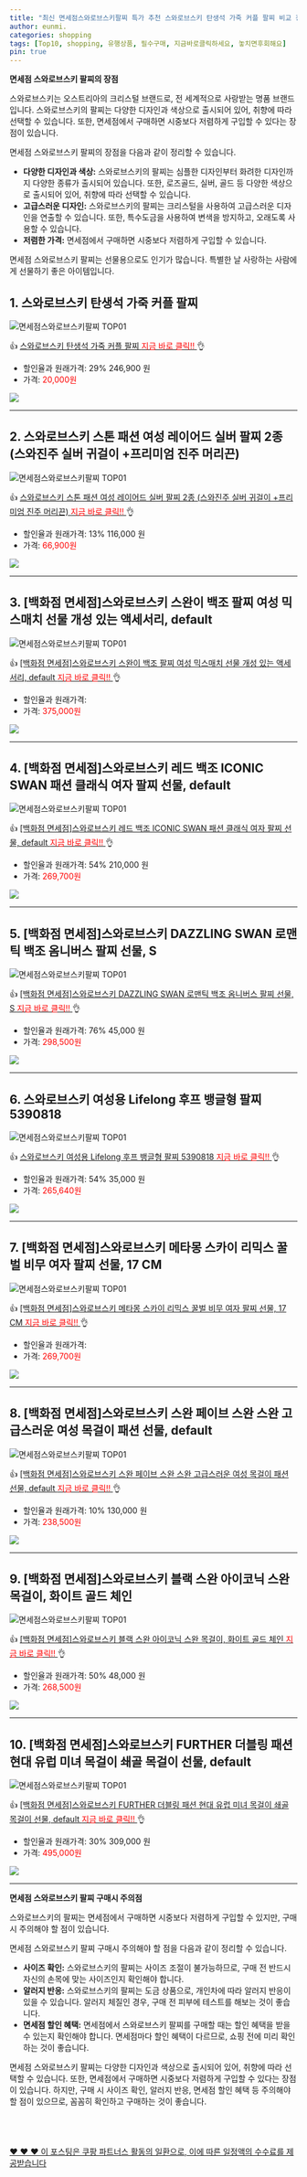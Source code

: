 ```yaml
---
title: "최신 면세점스와로브스키팔찌 특가 추천 스와로브스키 탄생석 가죽 커플 팔찌 비교 장점"
author: eunmi.
categories: shopping
tags: [Top10, shopping, 유행상품, 필수구매, 지금바로클릭하세요, 놓치면후회해요]
pin: true
---
```

**면세점 스와로브스키 팔찌의 장점**

스와로브스키는 오스트리아의 크리스털 브랜드로, 전 세계적으로 사랑받는 명품 브랜드입니다. 스와로브스키의 팔찌는 다양한 디자인과 색상으로 출시되어 있어, 취향에 따라 선택할 수 있습니다. 또한, 면세점에서 구매하면 시중보다 저렴하게 구입할 수 있다는 장점이 있습니다.

면세점 스와로브스키 팔찌의 장점을 다음과 같이 정리할 수 있습니다.

* **다양한 디자인과 색상:** 스와로브스키의 팔찌는 심플한 디자인부터 화려한 디자인까지 다양한 종류가 출시되어 있습니다. 또한, 로즈골드, 실버, 골드 등 다양한 색상으로 출시되어 있어, 취향에 따라 선택할 수 있습니다.
* **고급스러운 디자인:** 스와로브스키의 팔찌는 크리스털을 사용하여 고급스러운 디자인을 연출할 수 있습니다. 또한, 특수도금을 사용하여 변색을 방지하고, 오래도록 사용할 수 있습니다.
* **저렴한 가격:** 면세점에서 구매하면 시중보다 저렴하게 구입할 수 있습니다.

면세점 스와로브스키 팔찌는 선물용으로도 인기가 많습니다. 특별한 날 사랑하는 사람에게 선물하기 좋은 아이템입니다.

   

## 1. 스와로브스키 탄생석 가죽 커플 팔찌

![면세점스와로브스키팔찌 TOP01](https://thumbnail7.coupangcdn.com/thumbnails/remote/230x230ex/image/vendor_inventory/22b6/1337a8e34aa1776b1ecc51624c63f3b46d60a0e6c5b94ea3c47c81e74b44.jpg)


👍 [스와로브스키 탄생석 가죽 커플 팔찌 <font color=red> 지금 바로 클릭!! </font> ](https://link.coupang.com/re/AFFSDP?lptag=AF3617701&subid=GithubCoopas&pageKey=5172480229&traceid=V0-153&itemId=7139457976&vendorItemId=74431187145) 👌 


- 할인율과 원래가격: 29%  246,900   원
- 가격: <span style='color:red'>20,000원</span>

[![](/discount_price.png)](https://link.coupang.com/re/AFFSDP?lptag=AF3617701&subid=GithubCoopas&pageKey=5172480229&traceid=V0-153&itemId=7139457976&vendorItemId=74431187145)

---


   

## 2. 스와로브스키 스톤 패션 여성 레이어드 실버 팔찌 2종 (스와진주 실버 귀걸이 +프리미엄 진주 머리끈)

![면세점스와로브스키팔찌 TOP01](https://thumbnail10.coupangcdn.com/thumbnails/remote/230x230ex/image/vendor_inventory/81ca/b7bdc0571497a55344c6250d95ad5396665e969f6727e18caee06d8b09dd.jpg)


👍 [스와로브스키 스톤 패션 여성 레이어드 실버 팔찌 2종 (스와진주 실버 귀걸이 +프리미엄 진주 머리끈) <font color=red> 지금 바로 클릭!! </font> ](https://link.coupang.com/re/AFFSDP?lptag=AF3617701&subid=GithubCoopas&pageKey=6557222898&traceid=V0-153&itemId=14663388817&vendorItemId=80468721459) 👌 


- 할인율과 원래가격: 13%  116,000   원
- 가격: <span style='color:red'>66,900원</span>

[![](/discount_price.png)](https://link.coupang.com/re/AFFSDP?lptag=AF3617701&subid=GithubCoopas&pageKey=6557222898&traceid=V0-153&itemId=14663388817&vendorItemId=80468721459)

---


   

## 3. [백화점 면세점]스와로브스키 스완이 백조 팔찌 여성 믹스매치 선물 개성 있는 액세서리, default

![면세점스와로브스키팔찌 TOP01](https://thumbnail8.coupangcdn.com/thumbnails/remote/230x230ex/image/vendor_inventory/1465/35433435374b9a49a61be9a26f5486e23463b6fd9c980a18db00e03779d7.jpg)


👍 [[백화점 면세점]스와로브스키 스완이 백조 팔찌 여성 믹스매치 선물 개성 있는 액세서리, default <font color=red> 지금 바로 클릭!! </font> ](https://link.coupang.com/re/AFFSDP?lptag=AF3617701&subid=GithubCoopas&pageKey=6418116574&traceid=V0-153&itemId=13793601543&vendorItemId=81043964780) 👌 


- 할인율과 원래가격: 
- 가격: <span style='color:red'>375,000원</span>

[![](/discount_price.png)](https://link.coupang.com/re/AFFSDP?lptag=AF3617701&subid=GithubCoopas&pageKey=6418116574&traceid=V0-153&itemId=13793601543&vendorItemId=81043964780)

---


   

## 4. [백화점 면세점]스와로브스키 레드 백조 ICONIC SWAN 패션 클래식 여자 팔찌 선물, default

![면세점스와로브스키팔찌 TOP01](https://thumbnail9.coupangcdn.com/thumbnails/remote/230x230ex/image/vendor_inventory/7c9e/f9d19a8bc636fd708f7fd7150c1a464558b40069c558eda6f435f93933b5.jpg)


👍 [[백화점 면세점]스와로브스키 레드 백조 ICONIC SWAN 패션 클래식 여자 팔찌 선물, default <font color=red> 지금 바로 클릭!! </font> ](https://link.coupang.com/re/AFFSDP?lptag=AF3617701&subid=GithubCoopas&pageKey=6418116412&traceid=V0-153&itemId=13793600873&vendorItemId=81043964061) 👌 


- 할인율과 원래가격: 54%  210,000   원
- 가격: <span style='color:red'>269,700원</span>

[![](/discount_price.png)](https://link.coupang.com/re/AFFSDP?lptag=AF3617701&subid=GithubCoopas&pageKey=6418116412&traceid=V0-153&itemId=13793600873&vendorItemId=81043964061)

---


   

## 5. [백화점 면세점]스와로브스키 DAZZLING SWAN 로맨틱 백조 옴니버스 팔찌 선물, S

![면세점스와로브스키팔찌 TOP01](https://thumbnail10.coupangcdn.com/thumbnails/remote/230x230ex/image/vendor_inventory/736d/94581802e0f67cd4440c246eaa95c87e19da96c279f6391798bcc4cc3c23.jpg)


👍 [[백화점 면세점]스와로브스키 DAZZLING SWAN 로맨틱 백조 옴니버스 팔찌 선물, S <font color=red> 지금 바로 클릭!! </font> ](https://link.coupang.com/re/AFFSDP?lptag=AF3617701&subid=GithubCoopas&pageKey=6418116804&traceid=V0-153&itemId=13793602997&vendorItemId=81043966138) 👌 


- 할인율과 원래가격: 76%  45,000   원
- 가격: <span style='color:red'>298,500원</span>

[![](/discount_price.png)](https://link.coupang.com/re/AFFSDP?lptag=AF3617701&subid=GithubCoopas&pageKey=6418116804&traceid=V0-153&itemId=13793602997&vendorItemId=81043966138)

---


   

## 6. 스와로브스키 여성용 Lifelong 후프 뱅글형 팔찌 5390818

![면세점스와로브스키팔찌 TOP01](https://thumbnail8.coupangcdn.com/thumbnails/remote/230x230ex/image/vendor_inventory/c428/756e9523dc7acac7e5faba822919687b7b50eb771506ddcebe87065c5bc5.JPG)


👍 [스와로브스키 여성용 Lifelong 후프 뱅글형 팔찌 5390818 <font color=red> 지금 바로 클릭!! </font> ](https://link.coupang.com/re/AFFSDP?lptag=AF3617701&subid=GithubCoopas&pageKey=6541472622&traceid=V0-153&itemId=14566647032&vendorItemId=86704688556) 👌 


- 할인율과 원래가격: 54%  35,000   원
- 가격: <span style='color:red'>265,640원</span>

[![](/discount_price.png)](https://link.coupang.com/re/AFFSDP?lptag=AF3617701&subid=GithubCoopas&pageKey=6541472622&traceid=V0-153&itemId=14566647032&vendorItemId=86704688556)

---


   

## 7. [백화점 면세점]스와로브스키 메타몽 스카이 리믹스 꿀벌 비무 여자 팔찌 선물, 17 CM

![면세점스와로브스키팔찌 TOP01](https://thumbnail7.coupangcdn.com/thumbnails/remote/230x230ex/image/vendor_inventory/569a/441a766b5b96f0546b957884315ac999783cafd9dbeb1e1c0490373f68db.jpg)


👍 [[백화점 면세점]스와로브스키 메타몽 스카이 리믹스 꿀벌 비무 여자 팔찌 선물, 17 CM <font color=red> 지금 바로 클릭!! </font> ](https://link.coupang.com/re/AFFSDP?lptag=AF3617701&subid=GithubCoopas&pageKey=6418117523&traceid=V0-153&itemId=13793606063&vendorItemId=81043969387) 👌 


- 할인율과 원래가격: 
- 가격: <span style='color:red'>269,700원</span>

[![](/discount_price.png)](https://link.coupang.com/re/AFFSDP?lptag=AF3617701&subid=GithubCoopas&pageKey=6418117523&traceid=V0-153&itemId=13793606063&vendorItemId=81043969387)

---


   

## 8. [백화점 면세점]스와로브스키 스완 페이브 스완 스완 고급스러운 여성 목걸이 패션 선물, default

![면세점스와로브스키팔찌 TOP01](https://thumbnail10.coupangcdn.com/thumbnails/remote/230x230ex/image/vendor_inventory/8626/5cea85eab96d264183dfc235d217d227949fd435096d01b1e4c78a57e8db.jpg)


👍 [[백화점 면세점]스와로브스키 스완 페이브 스완 스완 고급스러운 여성 목걸이 패션 선물, default <font color=red> 지금 바로 클릭!! </font> ](https://link.coupang.com/re/AFFSDP?lptag=AF3617701&subid=GithubCoopas&pageKey=6418116021&traceid=V0-153&itemId=13793599073&vendorItemId=81043962263) 👌 


- 할인율과 원래가격: 10%  130,000   원
- 가격: <span style='color:red'>238,500원</span>

[![](/discount_price.png)](https://link.coupang.com/re/AFFSDP?lptag=AF3617701&subid=GithubCoopas&pageKey=6418116021&traceid=V0-153&itemId=13793599073&vendorItemId=81043962263)

---


   

## 9. [백화점 면세점]스와로브스키 블랙 스완 아이코닉 스완 목걸이, 화이트 골드 체인

![면세점스와로브스키팔찌 TOP01](https://thumbnail7.coupangcdn.com/thumbnails/remote/230x230ex/image/vendor_inventory/8ce7/6ba61dd99a193880fe2fab2c989008f3b9385f2302a1c56a8d2387132a9e.jpg)


👍 [[백화점 면세점]스와로브스키 블랙 스완 아이코닉 스완 목걸이, 화이트 골드 체인 <font color=red> 지금 바로 클릭!! </font> ](https://link.coupang.com/re/AFFSDP?lptag=AF3617701&subid=GithubCoopas&pageKey=6418115971&traceid=V0-153&itemId=13793598814&vendorItemId=81043962095) 👌 


- 할인율과 원래가격: 50%  48,000   원
- 가격: <span style='color:red'>268,500원</span>

[![](/discount_price.png)](https://link.coupang.com/re/AFFSDP?lptag=AF3617701&subid=GithubCoopas&pageKey=6418115971&traceid=V0-153&itemId=13793598814&vendorItemId=81043962095)

---


   

## 10. [백화점 면세점]스와로브스키 FURTHER 더블링 패션 현대 유럽 미녀 목걸이 쇄골 목걸이 선물, default

![면세점스와로브스키팔찌 TOP01](https://thumbnail8.coupangcdn.com/thumbnails/remote/230x230ex/image/vendor_inventory/0fbf/baadf74ab36cc5f9013293b33571df439f45d14dbb49247f04e5e72a4e76.jpg)


👍 [[백화점 면세점]스와로브스키 FURTHER 더블링 패션 현대 유럽 미녀 목걸이 쇄골 목걸이 선물, default <font color=red> 지금 바로 클릭!! </font> ](https://link.coupang.com/re/AFFSDP?lptag=AF3617701&subid=GithubCoopas&pageKey=6418117348&traceid=V0-153&itemId=13793605252&vendorItemId=81043968327) 👌 


- 할인율과 원래가격: 30%  309,000   원
- 가격: <span style='color:red'>495,000원</span>

[![](/discount_price.png)](https://link.coupang.com/re/AFFSDP?lptag=AF3617701&subid=GithubCoopas&pageKey=6418117348&traceid=V0-153&itemId=13793605252&vendorItemId=81043968327)

---
**면세점 스와로브스키 팔찌 구매시 주의점**

스와로브스키의 팔찌는 면세점에서 구매하면 시중보다 저렴하게 구입할 수 있지만, 구매 시 주의해야 할 점이 있습니다.

면세점 스와로브스키 팔찌 구매시 주의해야 할 점을 다음과 같이 정리할 수 있습니다.

* **사이즈 확인:** 스와로브스키의 팔찌는 사이즈 조절이 불가능하므로, 구매 전 반드시 자신의 손목에 맞는 사이즈인지 확인해야 합니다.
* **알러지 반응:** 스와로브스키의 팔찌는 도금 상품으로, 개인차에 따라 알러지 반응이 있을 수 있습니다. 알러지 체질인 경우, 구매 전 피부에 테스트를 해보는 것이 좋습니다.
* **면세점 할인 혜택:** 면세점에서 스와로브스키 팔찌를 구매할 때는 할인 혜택을 받을 수 있는지 확인해야 합니다. 면세점마다 할인 혜택이 다르므로, 쇼핑 전에 미리 확인하는 것이 좋습니다.

면세점 스와로브스키 팔찌는 다양한 디자인과 색상으로 출시되어 있어, 취향에 따라 선택할 수 있습니다. 또한, 면세점에서 구매하면 시중보다 저렴하게 구입할 수 있다는 장점이 있습니다. 하지만, 구매 시 사이즈 확인, 알러지 반응, 면세점 할인 혜택 등 주의해야 할 점이 있으므로, 꼼꼼히 확인하고 구매하는 것이 좋습니다.<br><br><br><br><br> [ ❤ ❤ ❤ 이 포스팅은 쿠팡 파트너스 활동의 일환으로, 이에 따른 일정액의 수수료를 제공받습니다](https://link.coupang.com/a/bcEFyh)